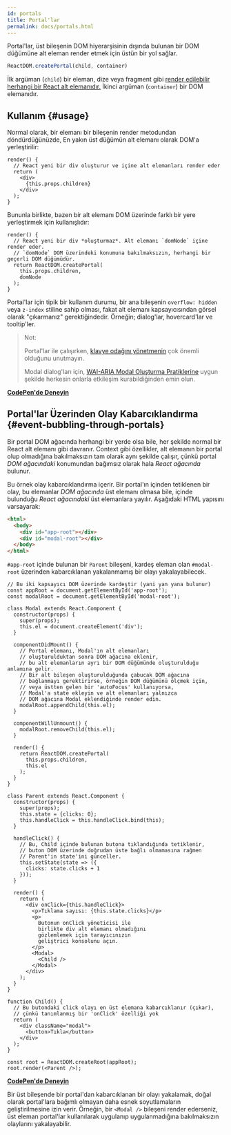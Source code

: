 ```yaml
---
id: portals
title: Portal'lar
permalink: docs/portals.html
---
```


Portal'lar, üst bileşenin DOM hiyerarşisinin dışında bulunan bir DOM düğümüne alt eleman render etmek için üstün bir yol sağlar.

```js
ReactDOM.createPortal(child, container)
```

İlk argüman (`child`) bir eleman, dize veya fragment gibi [render edilebilir herhangi bir React alt elemanıdır.](/docs/react-component.html#render) İkinci argüman (`container`) bir DOM elemanıdır.

## Kullanım {#usage}

Normal olarak, bir elemanı bir bileşenin render metodundan döndürdüğünüzde, En yakın üst düğümün alt elemanı olarak DOM'a yerleştirilir:

```js{4,6}
render() {
  // React yeni bir div oluşturur ve içine alt elemanları render eder
  return (
    <div>
      {this.props.children}
    </div>
  );
}
```

Bununla birlikte, bazen bir alt elemanı DOM üzerinde farklı bir yere yerleştirmek için kullanışlıdır:

```js{6}
render() {
  // React yeni bir div *oluşturmaz*. Alt elemanı `domNode` içine render eder.
  // `domNode` DOM üzerindeki konumuna bakılmaksızın, herhangi bir geçerli DOM düğümüdür.
  return ReactDOM.createPortal(
    this.props.children,
    domNode
  );
}
```

Portal'lar için tipik bir kullanım durumu, bir ana bileşenin `overflow: hidden` veya `z-index` stiline sahip olması, fakat alt elemanı kapsayıcısından görsel olarak "çıkarmanız" gerektiğindedir. Örneğin; dialog'lar, hovercard'lar ve tooltip'ler.

> Not:
>
> Portal'lar ile çalışırken, [klavye odağını yönetmenin](/docs/accessibility.html#programmatically-managing-focus) çok önemli olduğunu unutmayın.
>
> Modal dialog'ları için, [WAI-ARIA Modal Oluşturma Pratiklerine](https://www.w3.org/WAI/ARIA/apg/patterns/dialogmodal/) uygun şekilde herkesin onlarla etkileşim kurabildiğinden emin olun.

[**CodePen'de Deneyin**](https://codepen.io/gaearon/pen/yzMaBd)

## Portal'lar Üzerinden Olay Kabarcıklandırma {#event-bubbling-through-portals}

Bir portal DOM ağacında herhangi bir yerde olsa bile, her şekilde normal bir React alt elemanı gibi davranır. Context gibi özellikler, alt elemanın bir portal olup olmadığına bakılmaksızın tam olarak aynı şekilde çalışır, çünkü portal *DOM ağacındaki* konumundan bağımsız olarak hala *React ağacında* bulunur.

Bu örnek olay kabarcıklandırma içerir. Bir portal'ın içinden tetiklenen bir olay, bu elemanlar *DOM ağacında* üst elemanı olmasa bile, içinde bulunduğu *React ağacındaki* üst elemanlara yayılır. Aşağıdaki HTML yapısını varsayarak:

```html
<html>
  <body>
    <div id="app-root"></div>
    <div id="modal-root"></div>
  </body>
</html>
```

`#app-root` içinde bulunan bir `Parent` bileşeni, kardeş eleman olan `#modal-root` üzerinden kabarcıklanan yakalanmamış bir olayı yakalayabilecek.

```js{28-31,42-49,53,61-63,70-71,74}
// Bu iki kapsayıcı DOM üzerinde kardeştir (yani yan yana bulunur)
const appRoot = document.getElementById('app-root');
const modalRoot = document.getElementById('modal-root');

class Modal extends React.Component {
  constructor(props) {
    super(props);
    this.el = document.createElement('div');
  }

  componentDidMount() {
    // Portal elemanı, Modal'ın alt elemanları
    // oluşturulduktan sonra DOM ağacına eklenir,
    // bu alt elemanların ayrı bir DOM düğümünde oluşturulduğu anlamına gelir.
    // Bir alt bileşen oluşturulduğunda çabucak DOM ağacına
    // bağlanmayı gerektirirse, örneğin DOM düğümünü ölçmek için,
    // veya üstten gelen bir 'autoFocus' kullanıyorsa,
    // Modal'a state ekleyin ve alt elemanları yalnızca
    // DOM ağacına Modal eklendiğinde render edin.
    modalRoot.appendChild(this.el);
  }

  componentWillUnmount() {
    modalRoot.removeChild(this.el);
  }

  render() {
    return ReactDOM.createPortal(
      this.props.children,
      this.el
    );
  }
}

class Parent extends React.Component {
  constructor(props) {
    super(props);
    this.state = {clicks: 0};
    this.handleClick = this.handleClick.bind(this);
  }

  handleClick() {
    // Bu, Child içinde bulunan butona tıklandığında tetiklenir,
    // buton DOM üzerinde doğrudan üste bağlı olmamasına rağmen
    // Parent'in state'ini günceller.
    this.setState(state => ({
      clicks: state.clicks + 1
    }));
  }

  render() {
    return (
      <div onClick={this.handleClick}>
        <p>Tıklama sayısı: {this.state.clicks}</p>
        <p>
          Butonun onClick yöneticisi ile
          birlikte div alt elemanı olmadığını
          gözlemlemek için tarayıcınızın
          geliştrici konsolunu açın.
        </p>
        <Modal>
          <Child />
        </Modal>
      </div>
    );
  }
}

function Child() {
  // Bu butondaki click olayı en üst elemana kabarcıklanır (çıkar),
  // çünkü tanımlanmış bir 'onClick' özelliği yok
  return (
    <div className="modal">
      <button>Tıkla</button>
    </div>
  );
}

const root = ReactDOM.createRoot(appRoot);
root.render(<Parent />);
```

[**CodePen'de Deneyin**](https://codepen.io/gaearon/pen/jGBWpE)

Bir üst bileşende bir portal'dan kabarcıklanan bir olayı yakalamak, doğal olarak portal'lara bağımlı olmayan daha esnek soyutlamaların geliştirilmesine izin verir. Örneğin, bir `<Modal />` bileşeni render ederseniz, üst eleman portal'lar kullanılarak uygulanıp uygulanmadığına bakılmaksızın olaylarını yakalayabilir.